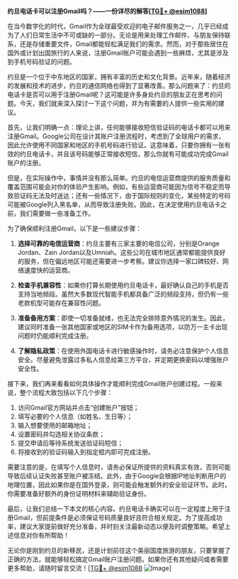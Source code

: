 **约旦电话卡可以注册Gmail吗？——一份详尽的解答[[TG💪+ @esim1088](https://t.me/s/esim1088)]**

在当今数字化的时代，Gmail作为全球最受欢迎的电子邮件服务之一，几乎已经成为了人们日常生活中不可或缺的一部分。无论是用来处理工作邮件、与朋友保持联系，还是存储重要文件，Gmail都能轻松满足我们的需求。然而，对于那些居住在国外或计划出国旅行的人来说，注册Gmail账户可能会遇到一些麻烦，尤其是涉及到手机号码验证的问题。

约旦是一个位于中东地区的国家，拥有丰富的历史和文化背景。近年来，随着经济的发展和技术的进步，约旦的通信网络也得到了显著改善。那么问题来了：约旦的电话卡是否可以用于注册Gmail呢？这可能是许多身处约旦的朋友正在思考的问题。今天，我们就来深入探讨一下这个问题，并为有需要的人提供一些实用的建议。

首先，让我们明确一点：理论上讲，任何能够接收短信验证码的电话卡都可以用来注册Gmail。Google公司在设计其账户注册流程时，考虑到了全球用户的需求，因此允许使用不同国家和地区的手机号码进行验证。这意味着，只要你拥有一张有效的约旦电话卡，并且该号码能够正常接收短信，那么你就有可能成功完成Gmail账户的注册。

但是，在实际操作中，事情并没有那么简单。约旦的电信运营商提供的服务质量和覆盖范围可能会对你的体验产生影响。例如，有些运营商可能因为信号不稳定而导致验证码无法及时送达；还有一些情况下，由于国际规则的变化，某些特定的号码可能被Google列入黑名单，从而导致注册失败。因此，在决定使用约旦电话卡之前，我们需要做一些准备工作。

为了确保顺利注册Gmail，以下是一些建议步骤：

1. **选择可靠的电信运营商**：约旦主要有三家主要的电信公司，分别是Orange Jordan、Zain Jordan以及Umniah。这些公司在城市地区通常都能提供良好的服务，但在偏远地区可能还需要进一步考察。建议你选择一家口碑较好、网络速度快的运营商。

2. **检查手机兼容性**：如果你打算长期使用约旦电话卡，最好确认自己的手机是否支持当地频段。虽然大多数现代智能手机都具备广泛的频段支持，但仍有一些老款机型可能存在兼容性问题。

3. **准备备用方案**：即使一切准备就绪，也无法完全排除意外情况的发生。因此，建议同时准备一张其他国家或地区的SIM卡作为备用选项，以防万一主卡出现问题时仍能顺利完成注册。

4. **了解隐私政策**：在使用外国电话卡进行敏感操作时，请务必注意保护个人信息安全。尽量避免泄露过多私人信息给第三方平台，并定期更换密码以增强账户安全性。

接下来，我们再来看看如何具体操作才能顺利完成Gmail账户创建过程。一般来说，整个流程大致包括以下几个步骤：

1. 访问Gmail官方网站并点击“创建账户”按钮；
2. 填写必要的个人信息（如姓名、生日等）；
3. 输入想要使用的邮箱地址；
4. 设置密码并勾选相关协议条款；
5. 提交申请后等待系统发送验证码短信；
6. 将接收到的验证码输入到指定框内即可完成注册。

需要注意的是，在填写个人信息时，请务必保证所提供的资料真实有效，否则可能导致后续认证失败甚至账户被冻结。此外，由于Google会根据IP地址判断用户的地理位置，因此如果你是在国外登录，则可能会触发额外的安全验证环节。此时，你需要准备好额外的身份证明材料来辅助验证身份。

最后，让我们总结一下本文的核心内容。约旦电话卡确实可以在一定程度上用于注册Gmail，但前提条件是必须保证号码质量良好且符合相关规定。为了提高成功率，建议大家提前做好充分准备，并时刻关注最新动态以便及时调整策略。希望上述信息对你有所帮助！

无论你是刚到约旦的新移民，还是计划前往这个美丽国度旅游的朋友，只要掌握了正确的方法，就能够轻松搞定Gmail账户注册问题。如果你还有其他疑问或者需要更多帮助，请随时留言交流！[[TG💪+ @esim1088](https://t.me/s/esim1088) ![Image](https://i.postimg.cc/4NQfJmqS/Snipaste-2025-05-13-00-14-12.png)]
